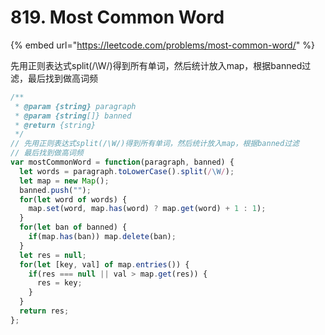 # 819. Most Common Word

{% embed url="https://leetcode.com/problems/most-common-word/" %}

先用正则表达式split\(/\W/\)得到所有单词，然后统计放入map，根据banned过滤，最后找到做高词频

```javascript
/**
 * @param {string} paragraph
 * @param {string[]} banned
 * @return {string}
 */
// 先用正则表达式split(/\W/)得到所有单词，然后统计放入map，根据banned过滤
// 最后找到做高词频
var mostCommonWord = function(paragraph, banned) {
  let words = paragraph.toLowerCase().split(/\W/);
  let map = new Map();
  banned.push("");
  for(let word of words) {
    map.set(word, map.has(word) ? map.get(word) + 1 : 1);
  }
  for(let ban of banned) {
    if(map.has(ban)) map.delete(ban);
  }
  let res = null;
  for(let [key, val] of map.entries()) {
    if(res === null || val > map.get(res)) {
      res = key;
    }
  }
  return res;
};
```

